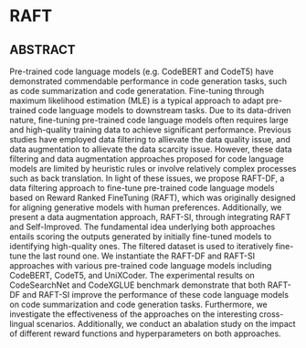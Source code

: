 # RAFT
## ABSTRACT
Pre-trained code language models (e.g. CodeBERT and CodeT5) have demonstrated commendable performance in code generation tasks, such as code summarization and code generatation. Fine-tuning through maximum likelihood estimation (MLE) is a typical approach to adapt pre-trained code language models to downstream tasks. Due to its data-driven nature, fine-tuning pre-trained code language models often requires large and high-quality training data to achieve significant performance. Previous studies have employed data filtering to allievate the data quality issue, and data augmentation to allievate the data scarcity issue. However, these data filtering and data augmentation approaches proposed for code language models are limited by heuristic rules or involve relatively complex processes such as back translation. In light of these issues, we propose RAFT-DF, a data filtering approach to fine-tune pre-trained code language models based on Reward Ranked FineTuning (RAFT), which was originally designed for aligning generative models with human preferences. Additionally, we present a data augmentation approach, RAFT-SI, through integrating RAFT and Self-Improved. The fundamental idea underlying both approaches entails scoring the outputs generated by initially fine-tuned models to identifying high-quality ones. The filtered dataset is used to iteratively fine-tune the last round one. We instantiate the RAFT-DF and RAFT-SI approaches with various pre-trained code language models including CodeBERT, CodeT5, and UniXCoder. The experimental results on CodeSearchNet and CodeXGLUE benchmark demonstrate that both RAFT-DF and RAFT-SI improve the performance of these code language models on code summarization and code generation tasks. Furthermore, we investigate the effectiveness of the approaches on the interesting cross-lingual scenarios. Additionally, we conduct an abalation study on the impact of different reward functions and hyperparameters on both approaches.
